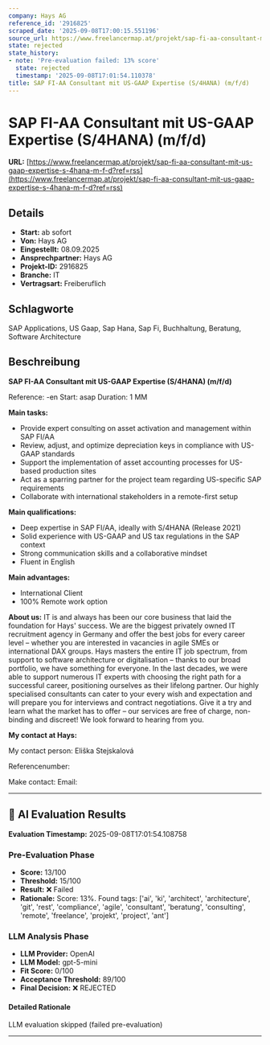 ```yaml
---
company: Hays AG
reference_id: '2916825'
scraped_date: '2025-09-08T17:00:15.551196'
source_url: https://www.freelancermap.at/projekt/sap-fi-aa-consultant-mit-us-gaap-expertise-s-4hana-m-f-d?ref=rss
state: rejected
state_history:
- note: 'Pre-evaluation failed: 13% score'
  state: rejected
  timestamp: '2025-09-08T17:01:54.110378'
title: SAP FI-AA Consultant mit US-GAAP Expertise (S/4HANA) (m/f/d)
---
```



# SAP FI-AA Consultant mit US-GAAP Expertise (S/4HANA) (m/f/d)
**URL:** [https://www.freelancermap.at/projekt/sap-fi-aa-consultant-mit-us-gaap-expertise-s-4hana-m-f-d?ref=rss](https://www.freelancermap.at/projekt/sap-fi-aa-consultant-mit-us-gaap-expertise-s-4hana-m-f-d?ref=rss)
## Details
- **Start:** ab sofort
- **Von:** Hays AG
- **Eingestellt:** 08.09.2025
- **Ansprechpartner:** Hays AG
- **Projekt-ID:** 2916825
- **Branche:** IT
- **Vertragsart:** Freiberuflich

## Schlagworte
SAP Applications, US Gaap, Sap Hana, Sap Fi, Buchhaltung, Beratung, Software Architecture

## Beschreibung
**SAP FI-AA Consultant mit US-GAAP Expertise (S/4HANA) (m/f/d)**

Reference: -en
Start: asap
Duration: 1 MM

**Main tasks:**

- Provide expert consulting on asset activation and management within SAP FI/AA
- Review, adjust, and optimize depreciation keys in compliance with US-GAAP standards
- Support the implementation of asset accounting processes for US-based production sites
- Act as a sparring partner for the project team regarding US-specific SAP requirements
- Collaborate with international stakeholders in a remote-first setup

**Main qualifications:**

- Deep expertise in SAP FI/AA, ideally with S/4HANA (Release 2021)
- Solid experience with US-GAAP and US tax regulations in the SAP context
- Strong communication skills and a collaborative mindset
- Fluent in English

**Main advantages:**

- International Client
- 100% Remote work option

**About us:**
IT is and always has been our core business that laid the foundation for Hays' success. We are the biggest privately owned IT recruitment agency in Germany and offer the best jobs for every career level – whether you are interested in vacancies in agile SMEs or international DAX groups. Hays masters the entire IT job spectrum, from support to software architecture or digitalisation – thanks to our broad portfolio, we have something for everyone. In the last decades, we were able to support numerous IT experts with choosing the right path for a successful career, positioning ourselves as their lifelong partner. Our highly specialised consultants can cater to your every wish and expectation and will prepare you for interviews and contract negotiations. Give it a try and learn what the market has to offer – our services are free of charge, non-binding and discreet! We look forward to hearing from you.

**My contact at Hays:**

My contact person:
Eliška Stejskalová

Referencenumber:

Make contact:
Email:

---

## 🤖 AI Evaluation Results

**Evaluation Timestamp:** 2025-09-08T17:01:54.108758

### Pre-Evaluation Phase
- **Score:** 13/100
- **Threshold:** 15/100
- **Result:** ❌ Failed
- **Rationale:** Score: 13%. Found tags: ['ai', 'ki', 'architect', 'architecture', 'git', 'rest', 'compliance', 'agile', 'consultant', 'beratung', 'consulting', 'remote', 'freelance', 'projekt', 'project', 'ant']

### LLM Analysis Phase
- **LLM Provider:** OpenAI
- **LLM Model:** gpt-5-mini
- **Fit Score:** 0/100
- **Acceptance Threshold:** 89/100
- **Final Decision:** ❌ REJECTED

#### Detailed Rationale
LLM evaluation skipped (failed pre-evaluation)

---
